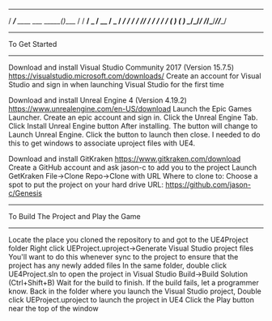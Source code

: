    ______                     _     
  / ____/__  ____  ___  _____(_)____
 / / __/ _ \/ __ \/ _ \/ ___/ / ___/
/ /_/ /  __/ / / /  __(__  ) (__  ) 
\____/\___/_/ /_/\___/____/_/____/ 


------------------------------------------------------------------------

To Get Started

------------------------------------------------------------------------

Download and install Visual Studio Community 2017 (Version 15.7.5)
https://visualstudio.microsoft.com/downloads/
Create an account for Visual Studio and sign in when launching Visual Studio for the first time

Download and install Unreal Engine 4 (Version 4.19.2)
https://www.unrealengine.com/en-US/download
Launch the Epic Games Launcher.
Create an epic account and sign in.
Click the Unreal Engine Tab.
Click Install Unreal Engine button
After installing. The button will change to Launch Unreal Engine.
Click the button to launch then close. I needed to do this to get windows to associate uproject files with UE4.

Download and install GitKraken
https://www.gitkraken.com/download
Create a GitHub account and ask jason-c to add you to the project
Launch GetKraken
File->Clone Repo->Clone with URL
Where to clone to: Choose a spot to put the project on your hard drive
URL: https://github.com/jason-c/Genesis

------------------------------------------------------------------------

To Build The Project and Play the Game

------------------------------------------------------------------------

Locate the place you cloned the repository to and got to the UE4Project folder
Right click UEProject.uproject->Generate Visual Studio project files
You'll want to do this whenever sync to the project to ensure that the project has any newly added files
In the same folder, double click UE4Project.sln to open the project in Visual Studio
Build->Build Solution (Ctrl+Shift+B)
Wait for the build to finish.
If the build fails, let a programmer know.
Back in the folder where you launch the Visual Studio project, Double click UEProject.uproject to launch the project in UE4
Click the Play button near the top of the window